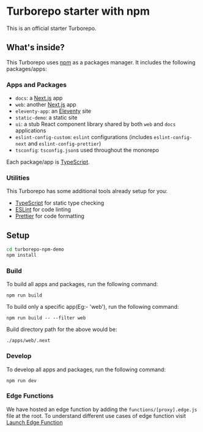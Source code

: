 # Turborepo starter with npm

This is an official starter Turborepo.

## What's inside?

This Turborepo uses [npm](https://www.npmjs.com/) as a packages manager. It includes the following packages/apps:

### Apps and Packages

- `docs`: a [Next.js](https://nextjs.org/) app
- `web`: another [Next.js](https://nextjs.org/) app
- `eleventy-app`: an [Eleventy](https://www.11ty.dev/) site
- `static-demo`: a static site
- `ui`: a stub React component library shared by both `web` and `docs` applications
- `eslint-config-custom`: `eslint` configurations (includes `eslint-config-next` and `eslint-config-prettier`)
- `tsconfig`: `tsconfig.json`s used throughout the monorepo

Each package/app is [TypeScript](https://www.typescriptlang.org/).

### Utilities

This Turborepo has some additional tools already setup for you:

- [TypeScript](https://www.typescriptlang.org/) for static type checking
- [ESLint](https://eslint.org/) for code linting
- [Prettier](https://prettier.io) for code formatting

## Setup

```sh
cd turborepo-npm-demo
npm install
```

### Build

To build all apps and packages, run the following command:

```
npm run build
```

To build only a specific app(Eg:- 'web'), run the following command:

```
npm run build -- --filter web
```

Build directory path for the above would be:
```
./apps/web/.next
```

### Develop

To develop all apps and packages, run the following command:

```
npm run dev
```


### Edge Functions

We have hosted an edge function by adding the `functions/[proxy].edge.js` file at the root. To understand different use cases of edge function visit [Launch Edge Function](https://www.contentstack.com/docs/developers/launch/edge-functions)
